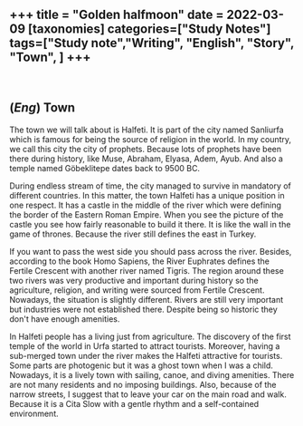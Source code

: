 +++
title = "Golden halfmoon"
date = 2022-03-09
[taxonomies]
categories=["Study Notes"]
tags=["Study note","Writing", "English", "Story", "Town", ]
+++
---
<br>

## (*Eng*) Town
The town we will talk about is Halfeti. It is part of the city named Sanliurfa which is famous for being the source of religion in the world. In my country, we call this city the city of prophets. Because lots of prophets have been there during history, like Muse, Abraham, Elyasa, Adem, Ayub. And also a temple named Göbeklitepe dates back to 9500 BC.

During endless stream of time, the city managed to survive in mandatory of different countries. In this matter, the town Halfeti has a unique position in one respect. It has a castle in the middle of the river which were defining the border of the Eastern Roman Empire. When you see the picture of the castle you see how fairly reasonable to build it there. It is like the wall in the game of thrones. Because the river still defines the east in Turkey.

If you want to pass the west side you should pass across the river. Besides, according to the book Homo Sapiens, the River Euphrates defines the Fertile Crescent with another river named Tigris. The region around these two rivers was very productive and important during history so the agriculture, religion, and writing were sourced from Fertile Crescent. Nowadays, the situation is slightly different. Rivers are still very important but industries were not established there. Despite being so historic they don't have enough amenities.

In Halfeti people has a living just from agriculture. The discovery of the first temple of the world in Urfa started to attract tourists. Moreover, having a sub-merged town under the river makes the Halfeti attractive for tourists. Some parts are photogenic but it was a ghost town when I was a child. Nowadays, it is a lively town with sailing, canoe, and diving amenities. There are not many residents and no imposing buildings. Also, because of the narrow streets, I suggest that to leave your car on the main road and walk. Because it is a Cita Slow with a gentle rhythm and a self-contained environment.